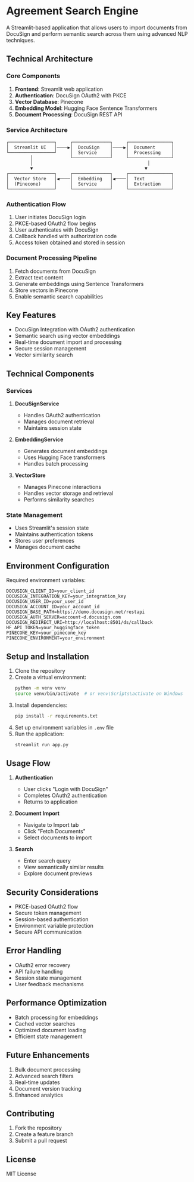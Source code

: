 # Agreement Search Engine

A Streamlit-based application that allows users to import documents from DocuSign and perform semantic search across them using advanced NLP techniques.

## Technical Architecture

### Core Components

1. **Frontend**: Streamlit web application
2. **Authentication**: DocuSign OAuth2 with PKCE
3. **Vector Database**: Pinecone
4. **Embedding Model**: Hugging Face Sentence Transformers
5. **Document Processing**: DocuSign REST API

### Service Architecture

```
┌─────────────────┐     ┌──────────────┐     ┌────────────────┐
│  Streamlit UI   │────▶│  DocuSign    │────▶│  Document      │
└─────────────────┘     │  Service     │     │  Processing    │
         │              └──────────────┘     └────────────────┘
         │                                           │
         ▼                                          ▼
┌─────────────────┐     ┌──────────────┐     ┌────────────────┐
│  Vector Store   │◀────│  Embedding   │◀────│  Text          │
│  (Pinecone)     │     │  Service     │     │  Extraction    │
└─────────────────┘     └──────────────┘     └────────────────┘
```

### Authentication Flow

1. User initiates DocuSign login
2. PKCE-based OAuth2 flow begins
3. User authenticates with DocuSign
4. Callback handled with authorization code
5. Access token obtained and stored in session

### Document Processing Pipeline

1. Fetch documents from DocuSign
2. Extract text content
3. Generate embeddings using Sentence Transformers
4. Store vectors in Pinecone
5. Enable semantic search capabilities

## Key Features

- DocuSign Integration with OAuth2 authentication
- Semantic search using vector embeddings
- Real-time document import and processing
- Secure session management
- Vector similarity search

## Technical Components

### Services

1. **DocuSignService**
   - Handles OAuth2 authentication
   - Manages document retrieval
   - Maintains session state

2. **EmbeddingService**
   - Generates document embeddings
   - Uses Hugging Face transformers
   - Handles batch processing

3. **VectorStore**
   - Manages Pinecone interactions
   - Handles vector storage and retrieval
   - Performs similarity searches

### State Management

- Uses Streamlit's session state
- Maintains authentication tokens
- Stores user preferences
- Manages document cache

## Environment Configuration

Required environment variables:
```plaintext
DOCUSIGN_CLIENT_ID=your_client_id
DOCUSIGN_INTEGRATION_KEY=your_integration_key
DOCUSIGN_USER_ID=your_user_id
DOCUSIGN_ACCOUNT_ID=your_account_id
DOCUSIGN_BASE_PATH=https://demo.docusign.net/restapi
DOCUSIGN_AUTH_SERVER=account-d.docusign.com
DOCUSIGN_REDIRECT_URI=http://localhost:8501/ds/callback
HF_API_TOKEN=your_huggingface_token
PINECONE_KEY=your_pinecone_key
PINECONE_ENVIRONMENT=your_environment
```

## Setup and Installation

1. Clone the repository
2. Create a virtual environment:
   ```bash
   python -m venv venv
   source venv/bin/activate  # or venv\Scripts\activate on Windows
   ```
3. Install dependencies:
   ```bash
   pip install -r requirements.txt
   ```
4. Set up environment variables in `.env` file
5. Run the application:
   ```bash
   streamlit run app.py
   ```

## Usage Flow

1. **Authentication**
   - User clicks "Login with DocuSign"
   - Completes OAuth2 authentication
   - Returns to application

2. **Document Import**
   - Navigate to Import tab
   - Click "Fetch Documents"
   - Select documents to import

3. **Search**
   - Enter search query
   - View semantically similar results
   - Explore document previews

## Security Considerations

- PKCE-based OAuth2 flow
- Secure token management
- Session-based authentication
- Environment variable protection
- Secure API communication

## Error Handling

- OAuth2 error recovery
- API failure handling
- Session state management
- User feedback mechanisms

## Performance Optimization

- Batch processing for embeddings
- Cached vector searches
- Optimized document loading
- Efficient state management

## Future Enhancements

1. Bulk document processing
2. Advanced search filters
3. Real-time updates
4. Document version tracking
5. Enhanced analytics

## Contributing

1. Fork the repository
2. Create a feature branch
3. Submit a pull request

## License

MIT License 